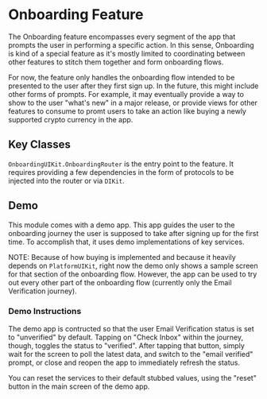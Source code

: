 # Onboarding Feature

The Onboarding feature encompasses every segment of the app that prompts the user in performing a specific action.
In this sense, Onboarding is kind of a special feature as it's mostly limited to coordinating between other features to stitch them together and form onboarding flows.

For now, the feature only handles the onboarding flow intended to be presented to the user after they first sign up. In the future, this might include other forms of prompts. For example, it may eventually provide a way to show to the user "what's new" in a major release, or provide views for other features to consume to promt users to take an action like buying a newly supported crypto currency in the app.

## Key Classes

`OnboardingUIKit.OnboardingRouter` is the entry point to the feature. It requires providing a few dependencies in the form of protocols to be injected into the router or via `DIKit`.

## Demo

This module comes with a demo app. This app guides the user to the onboarding journey the user is supposed to take after signing up for the first time. To accomplish that, it uses demo implementations of key services.

NOTE: Because of how buying is implemented and because it heavily depends on `PlatformUIKit`, right now the demo only shows a sample screen for that section of the onboarding flow. However, the app can be used to try out every other part of the onboarding flow (currently only the Email Verification journey).

### Demo Instructions

The demo app is contructed so that the user Email Verification status is set to "unverified" by default. Tapping on "Check Inbox" within the journey, though, toggles the status to "verified". After tapping that button, simply wait for the screen to poll the latest data, and switch to the "email verified" prompt, or close and reopen the app to immediately refresh the status.   

You can reset the services to their default stubbed values, using the "reset" button in the main screen of the demo app.

